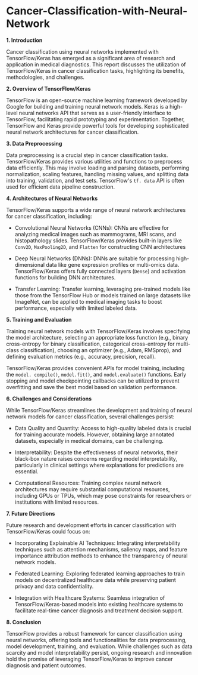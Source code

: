 # Cancer-Classification-with-Neural-Network

**1. Introduction**

Cancer classification using neural networks implemented with TensorFlow/Keras has emerged as a significant area of research and application in medical diagnostics. This report discusses the utilization of TensorFlow/Keras in cancer classification tasks, highlighting its benefits, methodologies, and challenges.

**2. Overview of TensorFlow/Keras**

TensorFlow is an open-source machine learning framework developed by Google for building and training neural network models. Keras is a high-level neural networks API that serves as a user-friendly interface to TensorFlow, facilitating rapid prototyping and experimentation. Together, TensorFlow and Keras provide powerful tools for developing sophisticated neural network architectures for cancer classification.

**3. Data Preprocessing**

Data preprocessing is a crucial step in cancer classification tasks. TensorFlow/Keras provides various utilities and functions to preprocess data efficiently. This may involve loading and parsing datasets, performing normalization, scaling features, handling missing values, and splitting data into training, validation, and test sets. TensorFlow's `tf. data` API is often used for efficient data pipeline construction.

**4. Architectures of Neural Networks**

TensorFlow/Keras supports a wide range of neural network architectures for cancer classification, including:

- Convolutional Neural Networks (CNNs): CNNs are effective for analyzing medical images such as mammograms, MRI scans, and histopathology slides. TensorFlow/Keras provides built-in layers like `Conv2D`, `MaxPooling2D`, and `Flatten` for constructing CNN architectures

- Deep Neural Networks (DNNs): DNNs are suitable for processing high-dimensional data like gene expression profiles or multi-omics data. TensorFlow/Keras offers fully connected layers (`Dense`) and activation functions for building DNN architectures.

- Transfer Learning: Transfer learning, leveraging pre-trained models like those from the TensorFlow Hub or models trained on large datasets like ImageNet, can be applied to medical imaging tasks to boost performance, especially with limited labeled data.

**5. Training and Evaluation**

Training neural network models with TensorFlow/Keras involves specifying the model architecture, selecting an appropriate loss function (e.g., binary cross-entropy for binary classification, categorical cross-entropy for multi-class classification), choosing an optimizer (e.g., Adam, RMSprop), and defining evaluation metrics (e.g., accuracy, precision, recall).

TensorFlow/Keras provides convenient APIs for model training, including the `model. compile()`, `model.fit()`, and `model.evaluate()` functions. Early stopping and model checkpointing callbacks can be utilized to prevent overfitting and save the best model based on validation performance.

**6. Challenges and Considerations**

While TensorFlow/Keras streamlines the development and training of neural network models for cancer classification, several challenges persist:

- Data Quality and Quantity: Access to high-quality labeled data is crucial for training accurate models. However, obtaining large annotated datasets, especially in medical domains, can be challenging.

- Interpretability: Despite the effectiveness of neural networks, their black-box nature raises concerns regarding model interpretability, particularly in clinical settings where explanations for predictions are essential.

- Computational Resources: Training complex neural network architectures may require substantial computational resources, including GPUs or TPUs, which may pose constraints for researchers or institutions with limited resources.

**7. Future Directions**

Future research and development efforts in cancer classification with TensorFlow/Keras could focus on:

- Incorporating Explainable AI Techniques: Integrating interpretability techniques such as attention mechanisms, saliency maps, and feature importance attribution methods to enhance the transparency of neural network models.

- Federated Learning: Exploring federated learning approaches to train models on decentralized healthcare data while preserving patient privacy and data confidentiality.

- Integration with Healthcare Systems: Seamless integration of TensorFlow/Keras-based models into existing healthcare systems to facilitate real-time cancer diagnosis and treatment decision support.

**8. Conclusion**

TensorFlow provides a robust framework for cancer classification using neural networks, offering tools and functionalities for data preprocessing, model development, training, and evaluation. While challenges such as data scarcity and model interpretability persist, ongoing research and innovation hold the promise of leveraging TensorFlow/Keras to improve cancer diagnosis and patient outcomes.
